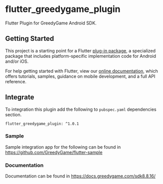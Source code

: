 # flutter_greedygame_plugin

Flutter Plugin for GreedyGame Android SDK.

## Getting Started

This project is a starting point for a Flutter
[plug-in package](https://flutter.dev/developing-packages/),
a specialized package that includes platform-specific implementation code for
Android and/or iOS.

For help getting started with Flutter, view our 
[online documentation](https://flutter.dev/docs), which offers tutorials, 
samples, guidance on mobile development, and a full API reference.

## Integrate

To integration this plugin add the following to `pubspec.yaml` dependencies section.

    flutter_greedygame_plugin: ^1.0.1
    
### Sample
Sample integration app for the following can be found in https://github.com/GreedyGame/flutter-sample

### Documentation

Documentation can be found in https://docs.greedygame.com/sdk8.8.16/
